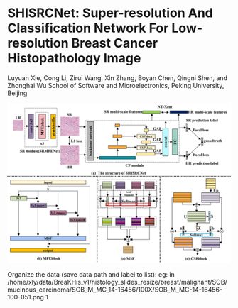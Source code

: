 # SHISRCNet: Super-resolution And Classification Network For Low-resolution Breast Cancer Histopathology Image
Luyuan Xie, Cong Li, Zirui Wang, Xin Zhang, Boyan Chen, Qingni Shen, and Zhonghai Wu
School of Software and Microelectronics, Peking University, Beijing
<p align="center">
   <img src="fig1.png" width="600"/>
</p>
Organize the data (save data path and label to list):
eg: in 
/home/xly/data/BreaKHis_v1/histology_slides_resize/breast/malignant/SOB/mucinous_carcinoma/SOB_M_MC_14-16456/100X/SOB_M_MC-14-16456-100-051.png  1
